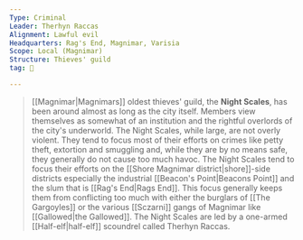 ```yaml
---
Type: Criminal
Leader: Therhyn Raccas
Alignment: Lawful evil
Headquarters: Rag's End, Magnimar, Varisia
Scope: Local (Magnimar)
Structure: Thieves' guild
tag: 👥

---
```


> [[Magnimar|Magnimars]] oldest thieves' guild, the **Night Scales**, has been around almost as long as the city itself. Members view themselves as somewhat of an institution and the rightful overlords of the city's underworld. The Night Scales, while large, are not overly violent. They tend to focus most of their efforts on crimes like petty theft, extortion and smuggling and, while they are by no means safe, they generally do not cause too much havoc. The Night Scales tend to focus their efforts on the [[Shore Magnimar district|shore]]-side districts especially the industrial [[Beacon's Point|Beacons Point]] and the slum that is [[Rag's End|Rags End]]. This focus generally keeps them from conflicting too much with either the burglars of [[The Gargoyles]] or the various [[Sczarni]] gangs of Magnimar like [[Gallowed|the Gallowed]]. The Night Scales are led by a one-armed [[Half-elf|half-elf]] scoundrel called Therhyn Raccas.








